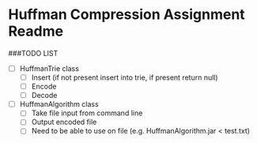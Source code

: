 # Huffman Compression Assignment Readme
###TODO LIST
- [ ] HuffmanTrie class
    - [ ] Insert (if not present insert into trie, if present return null)
    - [ ] Encode
    - [ ] Decode
- [ ] HuffmanAlgorithm class
    - [ ] Take file input from command line
    - [ ] Output encoded file
    - [ ] Need to be able to use on file (e.g. HuffmanAlgorithm.jar < test.txt)